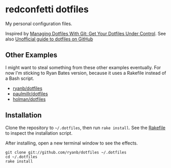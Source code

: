 # redconfetti dotfiles

My personal configuration files.

Inspired by [Managing Dotfiles With Git: Get Your Dotfiles Under Control](https://www.foraker.com/blog/get-your-dotfiles-under-control).
See also [Unofficial guide to dotfiles on GitHub](http://dotfiles.github.io/)

## Other Examples

I might want to steal something from these other examples eventually. For now I'm sticking to Ryan Bates version, because it uses a Rakefile instead of a Bash script.

- [ryanb/dotfiles](https://github.com/ryanb/dotfiles)
- [paulmillr/dotfiles](https://github.com/paulmillr/dotfiles/blob/master/bootstrap-new-system.sh)
- [holman/dotfiles](https://github.com/holman/dotfiles)

## Installation

Clone the repository to `~/.dotfiles`, then run `rake install`. See the [Rakefile](./Rakefile) to inspect the installation script.

After installing, open a new terminal window to see the effects.

```terminal
git clone git://github.com/ryanb/dotfiles ~/.dotfiles
cd ~/.dotfiles
rake install
```

